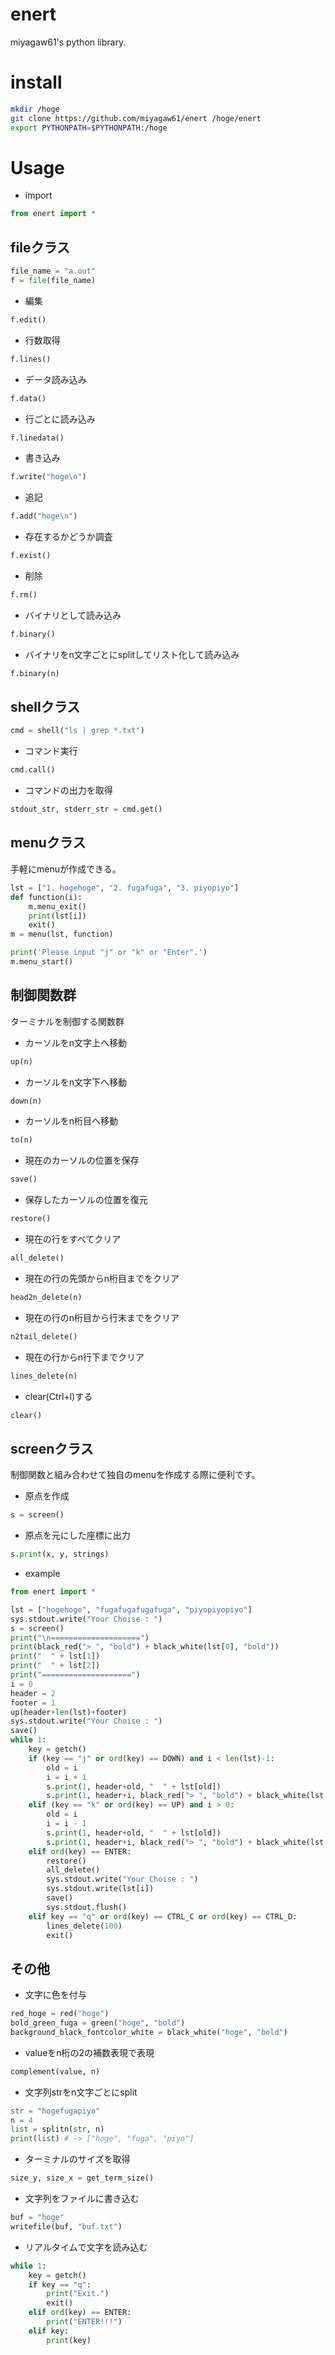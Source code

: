 enert
=====

miyagaw61's python library.

install
=======

```bash
mkdir /hoge  
git clone https://github.com/miyagaw61/enert /hoge/enert    
export PYTHONPATH=$PYTHONPATH:/hoge
```

Usage
=====

* import 
```python
from enert import *
```

## fileクラス
```python
file_name = "a.out"
f = file(file_name)
```
- 編集
```python
f.edit()
```

- 行数取得
```python
f.lines()
```

- データ読み込み
```python
f.data()
```

- 行ごとに読み込み
```python
f.linedata()
```

- 書き込み
```python
f.write("hoge\n")
```

- 追記
```python
f.add("hoge\n")
```

- 存在するかどうか調査
```python
f.exist()
```

- 削除
```python
f.rm()
```

- バイナリとして読み込み
```python
f.binary()
```

- バイナリをn文字ごとにsplitしてリスト化して読み込み
```python
f.binary(n)
```

## shellクラス
```python
cmd = shell("ls | grep *.txt")
```
- コマンド実行
```python
cmd.call()
```

- コマンドの出力を取得
```python
stdout_str, stderr_str = cmd.get()
```

## menuクラス
手軽にmenuが作成できる。
```python
lst = ["1. hogehoge", "2. fugafuga", "3. piyopiyo"]
def function(i):
    m.menu_exit()
    print(lst[i])
    exit()
m = menu(lst, function)

print('Please input "j" or "k" or "Enter".')
m.menu_start()
```

## 制御関数群
ターミナルを制御する関数群
* カーソルをn文字上へ移動
```python
up(n)
```

* カーソルをn文字下へ移動
```python
down(n)
```

* カーソルをn桁目へ移動
```python
to(n)
```

* 現在のカーソルの位置を保存
```python
save()
```

* 保存したカーソルの位置を復元
```python
restore()
```

* 現在の行をすべてクリア
```python
all_delete()
```

* 現在の行の先頭からn桁目までをクリア
```python
head2n_delete(n)
```

* 現在の行のn桁目から行末までをクリア
```python
n2tail_delete()
```

* 現在の行からn行下までクリア
```python
lines_delete(n)
```

* clear(Ctrl+l)する
```python
clear()
```

## screenクラス
制御関数と組み合わせて独自のmenuを作成する際に便利です。

* 原点を作成
```python
s = screen()
```

* 原点を元にした座標に出力
```python
s.print(x, y, strings)
```

* example
```python
from enert import *

lst = ["hogehoge", "fugafugafugafuga", "piyopiyopiyo"]
sys.stdout.write("Your Choise : ")
s = screen()
print("\n====================")
print(black_red("> ", "bold") + black_white(lst[0], "bold"))
print("  " + lst[1])
print("  " + lst[2])
print("====================")
i = 0
header = 2
footer = 1
up(header+len(lst)+footer)
sys.stdout.write("Your Choise : ")
save()
while 1:
    key = getch()
    if (key == "j" or ord(key) == DOWN) and i < len(lst)-1:
        old = i
        i = i + 1
        s.print(1, header+old, "  " + lst[old])
        s.print(1, header+i, black_red("> ", "bold") + black_white(lst[i], "bold"))
    elif (key == "k" or ord(key) == UP) and i > 0:
        old = i
        i = i - 1
        s.print(1, header+old, "  " + lst[old])
        s.print(1, header+i, black_red("> ", "bold") + black_white(lst[i], "bold"))
    elif ord(key) == ENTER:
        restore()
        all_delete()
        sys.stdout.write("Your Choise : ")
        sys.stdout.write(lst[i])
        save()
        sys.stdout.flush()
    elif key == "q" or ord(key) == CTRL_C or ord(key) == CTRL_D:
        lines_delete(100)
        exit()
```

## その他
* 文字に色を付与
```python
red_hoge = red("hoge")
bold_green_fuga = green("hoge", "bold")
background_black_fontcolor_white = black_white("hoge", "bold")
```

* valueをn桁の2の補数表現で表現
```python
complement(value, n)
```

* 文字列strをn文字ごとにsplit
```python
str = "hogefugapiyo"
n = 4
list = splitn(str, n)
print(list) # -> ["hoge", "fuga", "piyo"]
```

* ターミナルのサイズを取得
```python
size_y, size_x = get_term_size()
```

* 文字列をファイルに書き込む
```python
buf = "hoge"
writefile(buf, "buf.txt")
```

* リアルタイムで文字を読み込む
```python
while 1:
    key = getch()
    if key == "q":
        print("Exit.")
        exit()
    elif ord(key) == ENTER:
        print("ENTER!!!")
    elif key:
        print(key)

```
